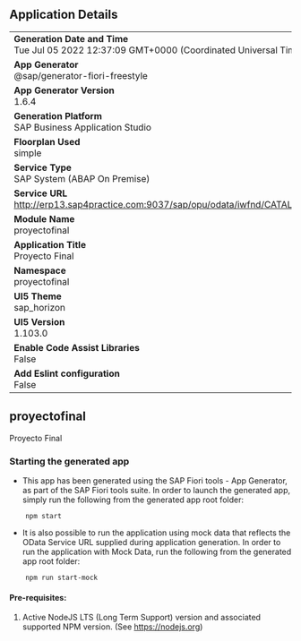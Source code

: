 ## Application Details
|               |
| ------------- |
|**Generation Date and Time**<br>Tue Jul 05 2022 12:37:09 GMT+0000 (Coordinated Universal Time)|
|**App Generator**<br>@sap/generator-fiori-freestyle|
|**App Generator Version**<br>1.6.4|
|**Generation Platform**<br>SAP Business Application Studio|
|**Floorplan Used**<br>simple|
|**Service Type**<br>SAP System (ABAP On Premise)|
|**Service URL**<br>http://erp13.sap4practice.com:9037/sap/opu/odata/iwfnd/CATALOGSERVICE
|**Module Name**<br>proyectofinal|
|**Application Title**<br>Proyecto Final|
|**Namespace**<br>proyectofinal|
|**UI5 Theme**<br>sap_horizon|
|**UI5 Version**<br>1.103.0|
|**Enable Code Assist Libraries**<br>False|
|**Add Eslint configuration**<br>False|

## proyectofinal

Proyecto Final

### Starting the generated app

-   This app has been generated using the SAP Fiori tools - App Generator, as part of the SAP Fiori tools suite.  In order to launch the generated app, simply run the following from the generated app root folder:

```
    npm start
```

- It is also possible to run the application using mock data that reflects the OData Service URL supplied during application generation.  In order to run the application with Mock Data, run the following from the generated app root folder:

```
    npm run start-mock
```

#### Pre-requisites:

1. Active NodeJS LTS (Long Term Support) version and associated supported NPM version.  (See https://nodejs.org)


